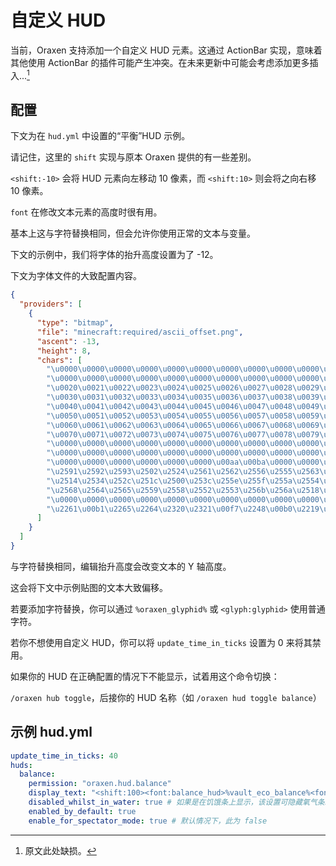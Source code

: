 # 自定义 HUD

当前，Oraxen 支持添加一个自定义 HUD 元素。这通过 ActionBar 实现，意味着其他使用 ActionBar 的插件可能产生冲突。在未来更新中可能会考虑添加更多插入...[^1]

## 配置

下文为在 `hud.yml` 中设置的“平衡”HUD 示例。

请记住，这里的 `shift` 实现与原本 Oraxen 提供的有一些差别。

`<shift:-10>` 会将 HUD 元素向左移动 10 像素，而 `<shift:10>` 则会将之向右移 10 像素。

`font` 在修改文本元素的高度时很有用。

基本上这与字符替换相同，但会允许你使用正常的文本与变量。

下文的示例中，我们将字体的抬升高度设置为了 -12。

下文为字体文件的大致配置内容。

``` JSON
{
  "providers": [
    {
      "type": "bitmap",
      "file": "minecraft:required/ascii_offset.png",
      "ascent": -13,
      "height": 8,
      "chars": [
        "\u0000\u0000\u0000\u0000\u0000\u0000\u0000\u0000\u0000\u0000\u0000\u0000\u0000\u0000\u0000\u0000",
        "\u0000\u0000\u0000\u0000\u0000\u0000\u0000\u0000\u0000\u0000\u0000\u0000\u0000\u0000\u0000\u0000",
        "\u0020\u0021\u0022\u0023\u0024\u0025\u0026\u0027\u0028\u0029\u002a\u002b\u002c\u002d\u002e\u002f",
        "\u0030\u0031\u0032\u0033\u0034\u0035\u0036\u0037\u0038\u0039\u003a\u003b\u003c\u003d\u003e\u003f",
        "\u0040\u0041\u0042\u0043\u0044\u0045\u0046\u0047\u0048\u0049\u004a\u004b\u004c\u004d\u004e\u004f",
        "\u0050\u0051\u0052\u0053\u0054\u0055\u0056\u0057\u0058\u0059\u005a\u005b\u005c\u005d\u005e\u005f",
        "\u0060\u0061\u0062\u0063\u0064\u0065\u0066\u0067\u0068\u0069\u006a\u006b\u006c\u006d\u006e\u006f",
        "\u0070\u0071\u0072\u0073\u0074\u0075\u0076\u0077\u0078\u0079\u007a\u007b\u007c\u007d\u007e\u0000",
        "\u0000\u0000\u0000\u0000\u0000\u0000\u0000\u0000\u0000\u0000\u0000\u0000\u0000\u0000\u0000\u0000",
        "\u0000\u0000\u0000\u0000\u0000\u0000\u0000\u0000\u0000\u0000\u0000\u0000\u00a3\u0000\u0000\u0192",
        "\u0000\u0000\u0000\u0000\u0000\u0000\u00aa\u00ba\u0000\u0000\u00ac\u0000\u0000\u0000\u00ab\u00bb",
        "\u2591\u2592\u2593\u2502\u2524\u2561\u2562\u2556\u2555\u2563\u2551\u2557\u255d\u255c\u255b\u2510",
        "\u2514\u2534\u252c\u251c\u2500\u253c\u255e\u255f\u255a\u2554\u2569\u2566\u2560\u2550\u256c\u2567",
        "\u2568\u2564\u2565\u2559\u2558\u2552\u2553\u256b\u256a\u2518\u250c\u2588\u2584\u258c\u2590\u2580",
        "\u0000\u0000\u0000\u0000\u0000\u0000\u0000\u0000\u0000\u0000\u0000\u0000\u0000\u2205\u2208\u0000",
        "\u2261\u00b1\u2265\u2264\u2320\u2321\u00f7\u2248\u00b0\u2219\u0000\u221a\u207f\u00b2\u25a0\u0000"
      ]
    }
  ]
}
```

与字符替换相同，编辑抬升高度会改变文本的 Y 轴高度。

这会将下文中示例贴图的文本大致偏移。

若要添加字符替换，你可以通过 `%oraxen_glyphid%` 或 `<glyph:glyphid>` 使用普通字符。

若你不想使用自定义 HUD，你可以将 `update_time_in_ticks` 设置为 0 来将其禁用。

如果你的 HUD 在正确配置的情况下不能显示，试着用这个命令切换：

`/oraxen hub toggle`，后接你的 HUD 名称（如 `/oraxen hud toggle balance`）

## 示例 hud.yml

``` YAML
update_time_in_ticks: 40
huds:
  balance:
    permission: "oraxen.hud.balance"
    display_text: "<shift:100><font:balance_hud>%vault_eco_balance%<font:default><glyph:coin>"
    disabled_whilst_in_water: true # 如果是在饥饿条上显示，该设置可隐藏氧气条。
    enabled_by_default: true
    enable_for_spectator_mode: true # 默认情况下，此为 false
```

[^1]: 原文此处缺损。